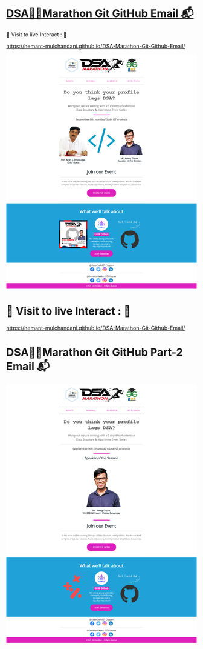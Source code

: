 # [DSA🏃‍♂️Marathon Git GitHub Email 📬](https://hemant-mulchandani.github.io/DSA-Marathon-Git-Github-Email/)

  📌 Visit to live Interact : 🔗

  https://hemant-mulchandani.github.io/DSA-Marathon-Git-Github-Email/ 

![Mail Capture](DSA%20Marathon%20Git%20and%20Github%20Mail%20Capture.png) 

# 📌 Visit to live Interact : 🔗

 https://hemant-mulchandani.github.io/DSA-Marathon-Git-Github-Email/ 


# DSA🏃‍♂️Marathon Git GitHub Part-2 Email 📬

![Mail Capture](DSA-Marathon-Git-Github-Part-2-Mail/DSA%20Marathon%20Git%20%26%20Github%20%23Session_2%20Mail%20Capture.png)

